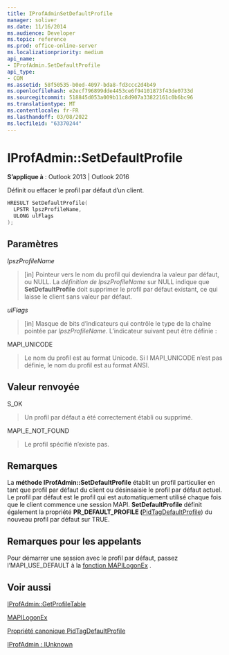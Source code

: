 ```yaml
---
title: IProfAdminSetDefaultProfile
manager: soliver
ms.date: 11/16/2014
ms.audience: Developer
ms.topic: reference
ms.prod: office-online-server
ms.localizationpriority: medium
api_name:
- IProfAdmin.SetDefaultProfile
api_type:
- COM
ms.assetid: 58f50535-b0ed-4097-bda8-fd3ccc2d4b49
ms.openlocfilehash: e2ecf796899dde4453ce6f94101873f43de0733d
ms.sourcegitcommit: 518845d053a009b11c8d907a33822161c0b6bc96
ms.translationtype: MT
ms.contentlocale: fr-FR
ms.lasthandoff: 03/08/2022
ms.locfileid: "63370244"
---
```

# <a name="iprofadminsetdefaultprofile"></a>IProfAdmin::SetDefaultProfile

  
  
**S’applique à** : Outlook 2013 | Outlook 2016 
  
Définit ou effacer le profil par défaut d’un client.
  
```cpp
HRESULT SetDefaultProfile(
  LPSTR lpszProfileName,
  ULONG ulFlags
);
```

## <a name="parameters"></a>Paramètres

 _lpszProfileName_
  
> [in] Pointeur vers le nom du profil qui deviendra la valeur par défaut, ou NULL. La  _définition de lpszProfileName_ sur NULL indique que **SetDefaultProfile** doit supprimer le profil par défaut existant, ce qui laisse le client sans valeur par défaut. 
    
 _ulFlags_
  
> [in] Masque de bits d’indicateurs qui contrôle le type de la chaîne pointée par  _lpszProfileName_. L’indicateur suivant peut être définie :
    
MAPI_UNICODE 
  
> Le nom du profil est au format Unicode. Si l MAPI_UNICODE n’est pas définie, le nom du profil est au format ANSI.
    
## <a name="return-value"></a>Valeur renvoyée

S_OK 
  
> Un profil par défaut a été correctement établi ou supprimé.
    
MAPI_E_NOT_FOUND 
  
> Le profil spécifié n’existe pas.
    
## <a name="remarks"></a>Remarques

La **méthode IProfAdmin::SetDefaultProfile** établit un profil particulier en tant que profil par défaut du client ou désinsaisie le profil par défaut actuel. Le profil par défaut est le profil qui est automatiquement utilisé chaque fois que le client commence une session MAPI. **SetDefaultProfile** définit également la propriété **PR_DEFAULT_PROFILE (**[PidTagDefaultProfile](pidtagdefaultprofile-canonical-property.md)) du nouveau profil par défaut sur TRUE.
  
## <a name="notes-to-callers"></a>Remarques pour les appelants

Pour démarrer une session avec le profil par défaut, passez l’MAPI_USE_DEFAULT à la [fonction MAPILogonEx](mapilogonex.md) . 
  
## <a name="see-also"></a>Voir aussi



[IProfAdmin::GetProfileTable](iprofadmin-getprofiletable.md)
  
[MAPILogonEx](mapilogonex.md)
  
[Propriété canonique PidTagDefaultProfile](pidtagdefaultprofile-canonical-property.md)
  
[IProfAdmin : IUnknown](iprofadminiunknown.md)

